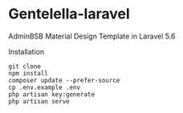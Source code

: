 # Gentelella-laravel
AdminBSB Material Design Template in Laravel 5.6

Installation

    git clone
    npm install
    composer update --prefer-source
    cp .env.example .env
    php artisan key:generate
    php artisan serve
